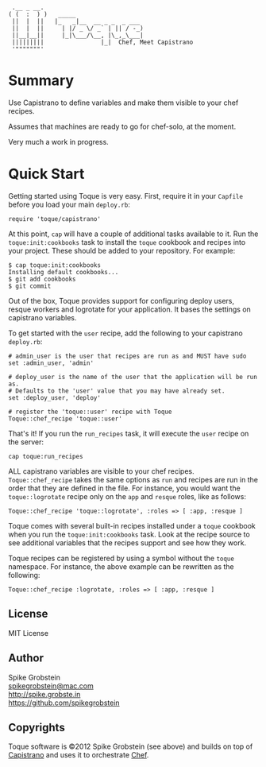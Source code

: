      .__ _ __.   
    ( (  :  ) )   _____                   
     ||  |  ||   |_   _|__  __ _ _  _ ___ 
     ||  |  ||     | |/ _ \/ _` | || / -_)
     ||__|__||     |_|\___/\__, |\_,_\___|
     |||||||||                |_|  Chef, Meet Capistrano
     '"""""""'

# Summary

Use Capistrano to define variables and make them visible to your chef recipes.

Assumes that machines are ready to go for chef-solo, at the moment.

Very much a work in progress.

# Quick Start

Getting started using Toque is very easy. First, require it in your `Capfile` before you load your main `deploy.rb`:

    require 'toque/capistrano'

At this point, `cap` will have a couple of additional tasks available to it. Run the `toque:init:cookbooks` task to install the `toque` cookbook and recipes into your project. These should be added to your repository. For example:

    $ cap toque:init:cookbooks
    Installing default cookbooks...
    $ git add cookbooks
    $ git commit
    
Out of the box, Toque provides support for configuring deploy users, resque workers and logrotate for your application. It bases the settings on capistrano variables.

To get started with the `user` recipe, add the following to your capistrano `deploy.rb`:

    # admin_user is the user that recipes are run as and MUST have sudo
    set :admin_user, 'admin'
    
    # deploy_user is the name of the user that the application will be run as.
    # Defaults to the 'user' value that you may have already set.
    set :deploy_user, 'deploy'
    
    # register the 'toque::user' recipe with Toque
    Toque::chef_recipe 'toque::user'
    
That's it! If you run the `run_recipes` task, it will execute the `user` recipe on the server:

    cap toque:run_recipes

ALL capistrano variables are visible to your chef recipes. `Toque::chef_recipe` takes the same options as `run` and recipes are run in the order that they are defined in the file. For instance, you would want the `toque::logrotate` recipe only on the `app` and `resque` roles, like as follows:

    Toque::chef_recipe 'toque::logrotate', :roles => [ :app, :resque ]

Toque comes with several built-in recipes installed under a `toque` cookbook when you run the `toque:init:cookbooks` task. Look at the recipe source to see additional variables that the recipes support and see how they work.

Toque recipes can be registered by using a symbol without the `toque` namespace. For instance, the above example can be rewritten as the following:

    Toque::chef_recipe :logrotate, :roles => [ :app, :resque ]

## License

MIT License

## Author

Spike Grobstein   
spikegrobstein@mac.com   
http://spike.grobste.in   
https://github.com/spikegrobstein   

## Copyrights

Toque software is &copy;2012 Spike Grobstein (see above) and builds on top of [Capistrano](https://github.com/capistrano/capistrano) and uses it to orchestrate [Chef](http://www.opscode.com).